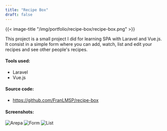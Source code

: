 ```yaml
---
title: "Recipe Box"
draft: false
---
```


{{< image-title "/img/portfolio/recipe-box/recipe-box.png" >}}

This project is a small project I did for learning SPA with Laravel and Vue.js.
It consist in a simple form where you can add, watch, list and edit your recipes
and see other people's recipes.

#### Tools used:
* Laravel
* Vue.js

#### Source code:
* https://github.com/FranLMSP/recipe-box

#### Screenshots:

![Arepa](/img/portfolio/recipe-box/arepa.png "Arepa")
![Form](/img/portfolio/recipe-box/form.png "Form")
![List](/img/portfolio/recipe-box/list.png "List")

